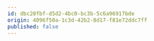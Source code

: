 ```yaml
---
id: dbc20fbf-d5d2-4bc0-bc3b-5c6a96917bde
origin: 4096f50a-1c3d-42b2-8d17-f81e72ddc7ff
published: false
---
```

